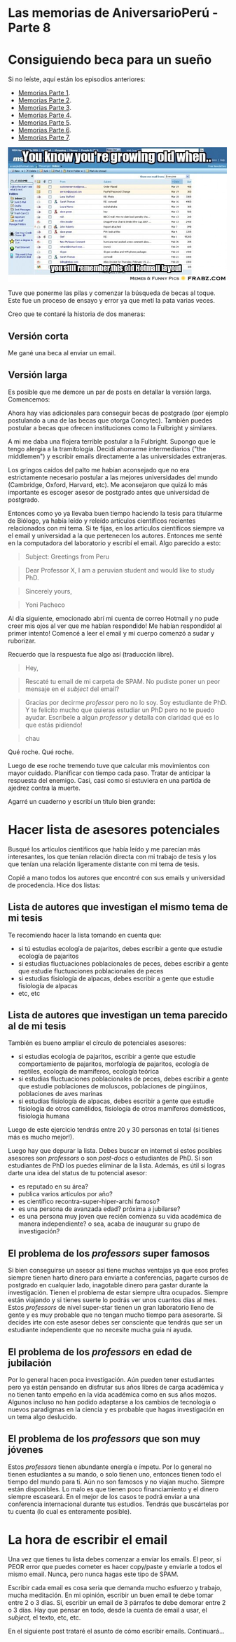 # Las memorias de AniversarioPerú - Parte 8


# Consiguiendo beca para un sueño
Si no leíste, aquí están los episodios anteriores:

* [Memorias Parte 1](http://aniversarioperu.utero.pe/2014/06/28/las-memorias-de-aniversarioperu-parte-1/).
* [Memorias Parte 2](http://aniversarioperu.utero.pe/2014/07/17/las-memorias-de-aniversarioperu-parte-2/).
* [Memorias Parte 3](http://aniversarioperu.utero.pe/2014/08/28/las-memorias-de-aniversarioperu-parte-3/).
* [Memorias Parte 4](http://aniversarioperu.utero.pe/2014/09/18/las-memorias-de-aniversarioperu-parte-4/).
* [Memorias Parte 5](http://aniversarioperu.utero.pe/2014/10/02/las-memorias-de-aniversarioperu-parte-5/).
* [Memorias Parte 6](http://aniversarioperu.utero.pe/2014/10/09/las-memorias-de-aniversarioperu-parte-6/).
* [Memorias Parte 7](http://aniversarioperu.utero.pe/2014/10/23/las-memorias-de-aniversarioperu-parte-7/).

![](images/2014-10-30_email.jpg)

Tuve que ponerme las pilas y comenzar la búsqueda de becas al toque.
Este fue un proceso de ensayo y error ya que metí la pata varias veces.

Creo que te contaré la historia de dos maneras:

## Versión corta
Me gané una beca al enviar un email.

## Versión larga
Es posible que me demore un par de posts en detallar la versión larga.
Comencemos:

Ahora hay
vías adicionales para conseguir becas de postgrado (por ejemplo postulando a
una de las becas que otorga Concytec). También puedes postular a becas que
ofrecen instituciones como la Fulbright y similares.

A mi me daba una flojera terrible  postular a la Fulbright. Supongo
que le tengo alergia a la tramitología.
Decidí ahorrarme intermediarios ("the middlemen") y escribir emails
directamente a las universidades extranjeras.

Los gringos caídos del palto me habían aconsejado que no era estrictamente
necesario postular a las mejores universidades del mundo (Cambridge, Oxford,
Harvard, etc). Me aconsejaron que quizá lo más importante es escoger asesor
de postgrado antes que universidad de postgrado.

Entonces como yo ya llevaba buen tiempo haciendo la tesis para titularme de
Biólogo, ya había leído y releído artículos científicos recientes relacionados
con mi tema.
Si te fijas, en los artículos científicos siempre va el email y universidad a
la que pertenecen los autores.
Entonces me senté en la computadora del laboratorio y escribí el email. Algo
parecido a esto:

> Subject: Greetings from Peru

> Dear Professor X,
  I am a peruvian student and would like to study PhD.

> Sincerely yours,

> Yoni Pacheco

Al día siguiente, emocionado abrí mi cuenta de correo Hotmail y no pude creer
mis ojos al ver que me habían respondido!
Me habían respondido! al primer intento! Comencé a leer el email y mi cuerpo
comenzó a sudar y ruborizar.

Recuerdo que la respuesta fue algo así (traducción libre).

> Hey,

> Rescaté tu email de mi carpeta de SPAM. No pudiste poner un peor mensaje en el
*subject* del email?

> Gracias por decirme *professor* pero no lo soy. Soy estudiante de PhD.
> Y te felicito mucho que quieras estudiar un PhD pero no te puedo ayudar.
> Escríbele a algún *professor* y detalla con claridad qué es lo que estás
pidiendo!

> chau

Qué roche. Qué roche.

Luego de ese roche tremendo tuve que calcular mis movimientos con mayor
cuidado. Planificar con tiempo cada paso. Tratar de anticipar la respuesta del
enemigo. Casi, casi como si estuviera en una partida de ajedrez contra la
muerte.

Agarré un cuaderno y escribí un título bien grande:

# Hacer lista de asesores potenciales
Busqué los artículos científicos que había leído y me parecían más
interesantes, los que tenían relación directa con mi trabajo de tesis y los que
tenían una relación ligeramente distante con mi tema de tesis.

Copié a mano todos los autores que encontré con sus emails y universidad de
procedencia. Hice dos listas:

## Lista de autores que investigan el mismo tema de mi tesis
Te recomiendo hacer la lista tomando en cuenta que:

* si tú estudias ecología de pajaritos, debes escribir a gente que estudie ecología
  de pajaritos
* si estudias fluctuaciones poblacionales de peces, debes escribir a gente que
  estudie fluctuaciones poblacionales de peces
* si estudias fisiología de alpacas, debes escribir a gente que estudie
  fisiología de alpacas
* etc, etc

## Lista de autores que investigan un tema parecido al de mi tesis
También es bueno ampliar el círculo de potenciales asesores:

* si estudias ecología de pajaritos, escribir a gente que estudie
  comportamiento de pajaritos, morfología de pajaritos, ecología de reptiles,
  ecología de mamíferos, ecología teórica
* si estudias fluctuaciones poblacionales de peces, debes escribir a gente que
  estudie poblaciones de moluscos, poblaciones de pingüinos, poblaciones de aves
  marinas
* si estudias fisiología de alpacas, debes escribir a gente que estudie
  fisiología de otros camélidos, fisiología de otros mamíferos domésticos,
  fisiología humana

Luego de este ejercicio tendrás entre 20 y 30 personas en total (si tienes más
es mucho mejor!).

Luego hay que depurar la lista. Debes buscar en internet si estos posibles
asesores son *professors* o son *post-docs* o estudiantes de PhD. Si son
estudiantes de PhD los puedes eliminar de la lista. Además, es útil si logras
darte una idea del status de tu potencial asesor:

* es reputado en su área?
* publica varios artículos por año?
* es científico recontra-super-hiper-archi famoso?
* es una persona de avanzada edad? próxima a jubilarse?
* es una persona muy joven que recién comienza su vida académica de manera
independiente? o sea, acaba de inaugurar su grupo de investigación?

## El problema de los *professors* super famosos
Si bien conseguirse un asesor así tiene muchas ventajas ya que esos profes
siempre tienen harto dinero para enviarte a conferencias, pagarte cursos de
postgrado en cualquier lado, inagotable dinero para gastar durante la
investigación. Tienen el problema de estar siempre ultra ocupados. Siempre están
viajando y si tienes suerte lo podrás ver unos cuantos días al mes. Estos
*professors* de nivel super-star tienen un gran laboratorio lleno de gente y es
muy probable que no tengan mucho tiempo para asesorarte. Si decides irte con
este asesor debes ser consciente que tendrás que ser un estudiante
independiente que no necesite mucha guía ni ayuda.

## El problema de los *professors* en edad de jubilación
Por lo general hacen poca investigación. Aún pueden tener estudiantes pero ya
están pensando en disfrutar sus años libres de carga académica y no tienen
tanto empeño en la vida académica como en sus años mozos.
Algunos incluso no han podido adaptarse a los cambios de tecnología o
nuevos paradigmas en la ciencia y es probable que hagas investigación en un
tema algo deslucido.

## El problema de los *professors* que son muy jóvenes
Estos *professors* tienen abundante energía e ímpetu. Por lo general no tienen
estudiantes a su mando, o solo tienen uno, entonces tienen todo el tiempo del
mundo para ti. Aún no son famosos y no viajan mucho. Siempre están disponibles.
Lo malo es que tienen poco financiamiento y el dinero siempre escaseará. 
En el mejor de los casos te podrá enviar a una conferencia internacional durante tus
estudios. Tendrás que buscártelas por tu cuenta (lo cual es
enteramente posible).


# La hora de escribir el email
Una vez que tienes tu lista debes comenzar a enviar los emails. El peor, sí
PEOR error que puedes cometer es hacer copy/paste y enviarle a todos el mismo
email. Nunca, pero nunca hagas este tipo de SPAM.

Escribir cada email es cosa seria que demanda mucho esfuerzo y trabajo, mucha
meditación. En mi opinión, escribir un buen email te debe tomar entre 2 o 3
días. Sí, escribir un email de 3 párrafos te debe demorar entre 2 o 3 días. Hay
que pensar en todo, desde la cuenta de email a usar, el *subject*, el texto,
    etc, etc.

En el siguiente post trataré el asunto de cómo escribir emails. Continuará...
